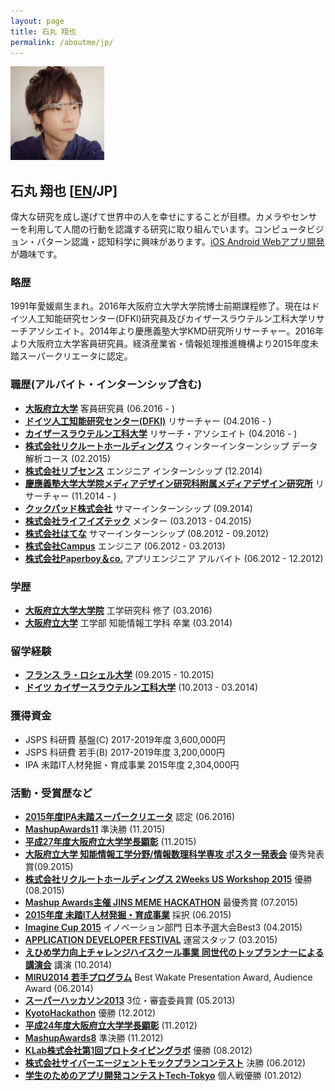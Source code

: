 ```yaml
---
layout: page
title: 石丸 翔也
permalink: /aboutme/jp/
---
```

<img src="/assets/img/myglass2_ex3_mini.jpg" class="image-trimmed-by-circle image-on-frame" width="150px" alt="石丸 翔也">

## 石丸 翔也 [[EN](/aboutme/)/JP]

偉大な研究を成し遂げて世界中の人を幸せにすることが目標。カメラやセンサーを利用して人間の行動を認識する研究に取り組んでいます。コンピュータビジョン・パターン認識・認知科学に興味があります。[iOS Android Webアプリ開発](/applications/)が趣味です。

### 略歴

1991年愛媛県生まれ。2016年大阪府立大学大学院博士前期課程修了。現在はドイツ人工知能研究センター(DFKI)研究員及びカイザースラウテルン工科大学リサーチアソシエイト。2014年より慶應義塾大学KMD研究所リサーチャー。2016年より大阪府立大学客員研究員。経済産業省・情報処理推進機構より2015年度未踏スーパークリエータに認定。

### 職歴(アルバイト・インターンシップ含む)

* <a href="http://www.osakafu-u.ac.jp/"><span style="font-weight: 600;">大阪府立大学</span></a> 客員研究員 (06.2016 - )
* <a href="http://www.dfki.de/web"><span style="font-weight: 600;">ドイツ人工知能研究センター(DFKI)</span></a> リサーチャー (04.2016 - )
* <a href="https://www.uni-kl.de"><span style="font-weight: 600;">カイザースラウテルン工科大学</span></a> リサーチ・アソシエイト (04.2016 - )
* <a href="http://www.recruit.jp/"><span style="font-weight: 600;">株式会社リクルートホールディングス</span></a> ウィンターインターンシップ データ解析コース (02.2015)
* <a href="http://www.livesense.co.jp/"><span style="font-weight: 600;">株式会社リブセンス</span></a> エンジニア インターンシップ (12.2014)
* <a href="http://www.kmd.keio.ac.jp/jp/"><span style="font-weight: 600;">慶應義塾大学大学院メディアデザイン研究科附属メディアデザイン研究所</span></a> リサーチャー (11.2014 - )
* <a href="https://info.cookpad.com/"><span style="font-weight: 600;">クックパッド株式会社</span></a> サマーインターンシップ (09.2014)
* <a href="http://life-is-tech.com/"><span style="font-weight: 600;">株式会社ライフイズテック</span></a> メンター (03.2013 - 04.2015)
* <a href="http://markovlabo.net/?p=1214"><span style="font-weight: 600;">株式会社はてな</span></a> サマーインターンシップ (08.2012 - 09.2012)
* <a href="http://campus-inc.org/"><span style="font-weight: 600;">株式会社Campus</span></a> エンジニア (06.2012 - 03.2013)
* <a href="http://www.paperboy.co.jp/"><span style="font-weight: 600;">株式会社Paperboy＆co.</span></a> アプリエンジニア アルバイト (06.2012 - 12.2012)

### 学歴

* <a href="http://www.osakafu-u.ac.jp/"><span style="font-weight: 600;">大阪府立大学大学院</span></a> 工学研究科 修了 (03.2016)
* <a href="http://www.osakafu-u.ac.jp/"><span style="font-weight: 600;">大阪府立大学</span></a> 工学部 知能情報工学科 卒業 (03.2014)

### 留学経験

* <a href="http://www.univ-larochelle.fr/?lang=en"><span style="font-weight: 600;">フランス ラ・ロシェル大学</span></a> (09.2015 - 10.2015)
* <a href="http://www.dfki.de/web"><span style="font-weight: 600;">ドイツ カイザースラウテルン工科大学</span></a> (10.2013 - 03.2014)

### 獲得資金

* JSPS 科研費 基盤(C) 2017-2019年度 3,600,000円
* JSPS 科研費 若手(B) 2017-2019年度 3,200,000円
* IPA 未踏IT人材発掘・育成事業 2015年度 2,304,000円

### 活動・受賞歴など

* <a href="https://www.ipa.go.jp/about/press/20160602.html"><span style="font-weight: 600;">2015年度IPA未踏スーパークリエータ</span></a> 認定 (06.2016)
* <a href="http://mashupaward.jp/"><span style="font-weight: 600;">MashupAwards11</span></a> 準決勝 (11.2015)
* <a href="http://shoya.io/blog/honor2/"><span style="font-weight: 600;">平成27年度大阪府立大学学長顕彰</span></a> (11.2015)
* <a href="http://www.osakafu-u.ac.jp/"><span style="font-weight: 600;">大阪府立大学 知能情報工学分野/情報数理科学専攻 ポスター発表会</span></a> 優秀発表賞(09.2015)
* <a href="http://recruit-jinji.jp/workshop2015/"><span style="font-weight: 600;">株式会社リクルートホールディングス 2Weeks US Workshop 2015</span></a> 優勝 (08.2015)
* <a href="https://mashupawards.doorkeeper.jp/events/25862"><span style="font-weight: 600;">Mashup Awards主催 JINS MEME HACKATHON</span></a> 最優秀賞 (07.2015)
* <a href="https://www.ipa.go.jp/jinzai/mitou/2015/koubokekka_index.html"><span style="font-weight: 600;">2015年度 未踏IT人材発掘・育成事業</span></a> 採択 (06.2015)
* <a href="http://www.microsoft.com/ja-jp/education/imagine-cup.aspx"><span style="font-weight: 600;">Imagine Cup 2015</span></a> イノベーション部門 日本予選大会Best3 (04.2015)
* <a href="http://recruit-jinji.jp/adf_fes2015/"><span style="font-weight: 600;">APPLICATION DEVELOPER FESTIVAL</span></a> 運営スタッフ (03.2015)
* <a href="http://imabarihigashi-s.esnet.ed.jp/08communication/261006-challengehighschool-kouen/261006-challengehighschool-koien.html"><span style="font-weight: 600;">えひめ学力向上チャレンジハイスクール事業 同世代のトップランナーによる講演会</span></a> 講演 (10.2014)
* <a href ="https://sites.google.com/site/miru2014okayama/wakate"><span style="font-weight: 600;">MIRU2014 若手プログラム</span></a> Best Wakate Presentation Award, Audience Award (06.2014)
* <a href="http://jp.startup-dating.com/2013/05/super-hackathon-2013-in-osak"><span style="font-weight: 600;">スーパーハッカソン2013</span></a> 3位・審査委員賞 (05.2013)
* <a href="http://bussorenre.com/?p=45"><span style="font-weight: 600;">KyotoHackathon</span></a> 優勝 (12.2012)
* <a href="http://shoya.io/blog/honor/"><span style="font-weight: 600;">平成24年度大阪府立大学学長顕彰</span></a> (11.2012)
* <a href="http://ma8.mashupaward.jp/"><span style="font-weight: 600;">MashupAwards8</span></a> 準決勝 (11.2012)
* <a href="http://internship.blog.klab.jp/2012/08/10/ptlab1-day1/"><span style="font-weight: 600;">KLab株式会社第1回プロトタイピングラボ</span></a> 優勝 (08.2012)
* <a href="https://www.cyberagent.co.jp/list/mockplan.html"><span style="font-weight: 600;">株式会社サイバーエージェントモックプランコンテスト</span></a> 決勝 (06.2012)
* <a href="http://tech-tokyo.com/?p=679"><span style="font-weight: 600;">学生のためのアプリ開発コンテストTech-Tokyo</span></a> 個人戦優勝 (01.2012)
